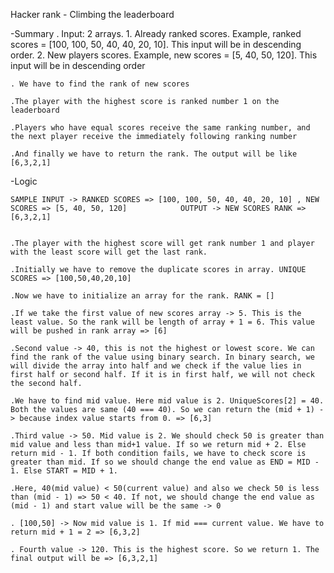 Hacker rank - Climbing the leaderboard

-Summary
	. Input: 2 arrays. 
		1. Already ranked scores. Example, ranked scores = [100, 100, 50, 40, 40, 20, 10]. This input will be in descending order.
		2. New players scores. Example, new scores = [5, 40, 50, 120]. This input will be in descending order

	. We have to find the rank of new scores

	.The player with the highest score is ranked number 1 on the leaderboard

	.Players who have equal scores receive the same ranking number, and the next player receive the immediately following ranking number

	.And finally we have to return the rank. The output will be like [6,3,2,1]


-Logic

	SAMPLE INPUT -> RANKED SCORES => [100, 100, 50, 40, 40, 20, 10] , NEW SCORES => [5, 40, 50, 120]            OUTPUT -> NEW SCORES RANK => [6,3,2,1]

		
	.The player with the highest score will get rank number 1 and player with the least score will get the last rank. 

	.Initially we have to remove the duplicate scores in array. UNIQUE SCORES => [100,50,40,20,10]

	.Now we have to initialize an array for the rank. RANK = []
	
	.If we take the first value of new scores array -> 5. This is the least value. So the rank will be length of array + 1 = 6. This value will be pushed in rank array => [6]

	.Second value -> 40, this is not the highest or lowest score. We can find the rank of the value using binary search. In binary search, we will divide the array into half and we check if the value lies in first half or second half. If it is in first half, we will not check the second half.

	.We have to find mid value. Here mid value is 2. UniqueScores[2] = 40. Both the values are same (40 === 40). So we can return the (mid + 1) -> because index value starts from 0. => [6,3]

	.Third value -> 50. Mid value is 2. We should check 50 is greater than mid value and less than mid+1 value. If so we return mid + 2. Else return mid - 1. If both condition fails, we have to check score is greater than mid. If so we should change the end value as END = MID - 1. Else START = MID + 1.

	.Here, 40(mid value) < 50(current value) and also we check 50 is less than (mid - 1) => 50 < 40. If not, we should change the end value as (mid - 1) and start value will be the same -> 0

	. [100,50] -> Now mid value is 1. If mid === current value. We have to return mid + 1 = 2 => [6,3,2]

	. Fourth value -> 120. This is the highest score. So we return 1. The final output will be => [6,3,2,1]